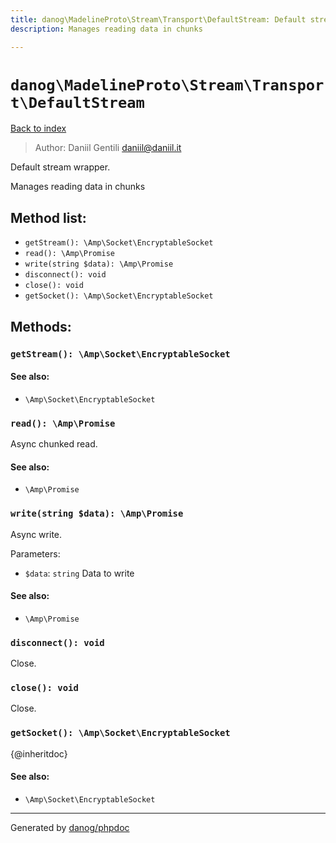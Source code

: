 ```yaml
---
title: danog\MadelineProto\Stream\Transport\DefaultStream: Default stream wrapper.
description: Manages reading data in chunks

---
```

# `danog\MadelineProto\Stream\Transport\DefaultStream`
[Back to index](../../../../index.md)

> Author: Daniil Gentili <daniil@daniil.it>  
  

Default stream wrapper.  

Manages reading data in chunks


## Method list:
* `getStream(): \Amp\Socket\EncryptableSocket`
* `read(): \Amp\Promise`
* `write(string $data): \Amp\Promise`
* `disconnect(): void`
* `close(): void`
* `getSocket(): \Amp\Socket\EncryptableSocket`

## Methods:
### `getStream(): \Amp\Socket\EncryptableSocket`




#### See also: 
* `\Amp\Socket\EncryptableSocket`




### `read(): \Amp\Promise`

Async chunked read.


#### See also: 
* `\Amp\Promise`




### `write(string $data): \Amp\Promise`

Async write.


Parameters:
* `$data`: `string` Data to write  


#### See also: 
* `\Amp\Promise`




### `disconnect(): void`

Close.



### `close(): void`

Close.



### `getSocket(): \Amp\Socket\EncryptableSocket`

{@inheritdoc}


#### See also: 
* `\Amp\Socket\EncryptableSocket`




---
Generated by [danog/phpdoc](https://phpdoc.daniil.it)
